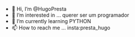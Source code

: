- 👋 Hi, I’m @HugoPresta  
- 👀 I’m interested in ... querer ser um programador
- 🌱 I’m currently learning  PYTHON
- 📫 How to reach me ...
insta:presta_hugo
<!---
HugoPresta/HugoPresta is a ✨ special ✨ repository because its `README.md` (this file) appears on your GitHub profile.
You can click the Preview link to take a look at your changes.
--->
